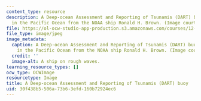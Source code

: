 ```yaml
---
content_type: resource
description: A Deep-ocean Assessment and Reporting of Tsunamis (DART) buoy being deployed
  in the Pacific Ocean from the NOAA ship Ronald H. Brown. (Image courtesy of NOAA.)
file: https://ol-ocw-studio-app-production.s3.amazonaws.com/courses/12-802-wave-motion-in-the-ocean-and-the-atmosphere-spring-2008/30f438b5506a73b63efd160b72924ec6_12-802s08.jpg
file_type: image/jpeg
image_metadata:
  caption: A Deep-ocean Assessment and Reporting of Tsunamis (DART) buoy being deployed
    in the Pacific Ocean from the NOAA ship Ronald H. Brown. (Image courtesy of NOAA.)
  credit: ''
  image-alt: A ship on rough waves.
learning_resource_types: []
ocw_type: OCWImage
resourcetype: Image
title: A Deep-ocean Assessment and Reporting of Tsunamis (DART) buoy
uid: 30f438b5-506a-73b6-3efd-160b72924ec6
---
```

